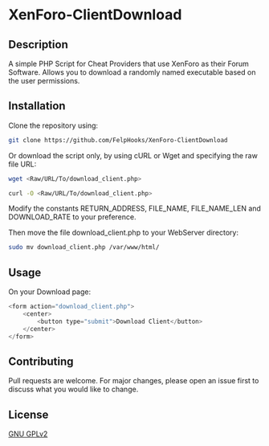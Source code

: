 # XenForo-ClientDownload

## Description

A simple PHP Script for Cheat Providers that use XenForo as their Forum Software. Allows you to download a randomly named executable based on the user permissions.

## Installation

Clone the repository using:

```bash
git clone https://github.com/FelpHooks/XenForo-ClientDownload
```

Or download the script only, by using cURL or Wget and specifying the raw file URL:

```bash
wget <Raw/URL/To/download_client.php>

curl -O <Raw/URL/To/download_client.php>
```

Modify the constants RETURN_ADDRESS, FILE_NAME, FILE_NAME_LEN and DOWNLOAD_RATE to your preference.

Then move the file download_client.php to your WebServer directory:

```bash
sudo mv download_client.php /var/www/html/
```

## Usage

On your Download page:

```php
<form action="download_client.php">
    <center>
        <button type="submit">Download Client</button>
    </center>
</form>
```

## Contributing

Pull requests are welcome. For major changes, please open an issue first to discuss what you would like to change.

## License

[GNU GPLv2](https://choosealicense.com/licenses/gpl-2.0/)
